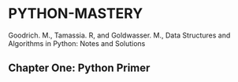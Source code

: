 # PYTHON-MASTERY
Goodrich. M., Tamassia. R, and Goldwasser. M., Data Structures and Algorithms in Python: Notes and Solutions
## Chapter One: Python Primer
